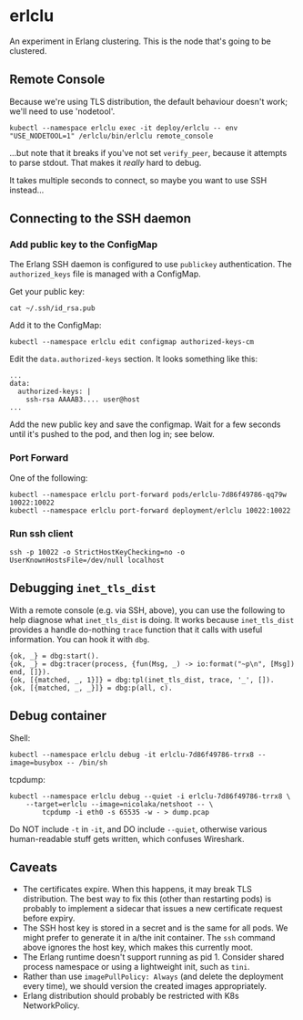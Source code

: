 # erlclu

An experiment in Erlang clustering. This is the node that's going to be clustered.

## Remote Console

Because we're using TLS distribution, the default behaviour doesn't work; we'll need to use 'nodetool'.

```
kubectl --namespace erlclu exec -it deploy/erlclu -- env "USE_NODETOOL=1" /erlclu/bin/erlclu remote_console
```

...but note that it breaks if you've not set `verify_peer`, because it attempts
to parse stdout. That makes it _really_ hard to debug.

It takes multiple seconds to connect, so maybe you want to use SSH instead...

## Connecting to the SSH daemon

### Add public key to the ConfigMap

The Erlang SSH daemon is configured to use `publickey` authentication. The `authorized_keys` file is managed with a
ConfigMap.

Get your public key:

```
cat ~/.ssh/id_rsa.pub
```

Add it to the ConfigMap:

```
kubectl --namespace erlclu edit configmap authorized-keys-cm
```

Edit the `data.authorized-keys` section. It looks something like this:

```
...
data:
  authorized-keys: |
    ssh-rsa AAAAB3.... user@host
...
```

Add the new public key and save the configmap. Wait for a few seconds until it's pushed to the pod, and then log in; see
below.

### Port Forward

One of the following:

```
kubectl --namespace erlclu port-forward pods/erlclu-7d86f49786-qq79w 10022:10022
kubectl --namespace erlclu port-forward deployment/erlclu 10022:10022
```

### Run ssh client

```
ssh -p 10022 -o StrictHostKeyChecking=no -o UserKnownHostsFile=/dev/null localhost
```

## Debugging `inet_tls_dist`

With a remote console (e.g. via SSH, above), you can use the following to help diagnose what `inet_tls_dist` is doing.
It works because `inet_tls_dist` provides a handle do-nothing `trace` function that it calls with useful information.
You can hook it with `dbg`.

```
{ok, _} = dbg:start().
{ok, _} = dbg:tracer(process, {fun(Msg, _) -> io:format("~p\n", [Msg]) end, []}).
{ok, [{matched, _, 1}]} = dbg:tpl(inet_tls_dist, trace, '_', []).
{ok, [{matched, _, _}]} = dbg:p(all, c).
```

## Debug container

Shell:

```
kubectl --namespace erlclu debug -it erlclu-7d86f49786-trrx8 --image=busybox -- /bin/sh
```

tcpdump:

```
kubectl --namespace erlclu debug --quiet -i erlclu-7d86f49786-trrx8 \
    --target=erlclu --image=nicolaka/netshoot -- \
        tcpdump -i eth0 -s 65535 -w - > dump.pcap
```

Do NOT include `-t` in `-it`, and DO include `--quiet`, otherwise various human-readable stuff gets written, which
confuses Wireshark.

## Caveats

- The certificates expire. When this happens, it may break TLS distribution. The best way to fix this (other than
  restarting pods) is probably to implement a sidecar that issues a new certificate request before expiry.
- The SSH host key is stored in a secret and is the same for all pods. We might prefer to generate it in a/the init
  container. The `ssh` command above ignores the host key, which makes this currently moot.
- The Erlang runtime doesn't support running as pid 1. Consider shared process namespace or using a lightweight init,
  such as `tini`.
- Rather than use `imagePullPolicy: Always` (and delete the deployment every time), we should version the created images
  appropriately.
- Erlang distribution should probably be restricted with K8s NetworkPolicy.
